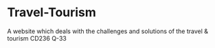# Travel-Tourism
A website which deals with the challenges and solutions of the travel &amp; tourism
CD236
Q-33
